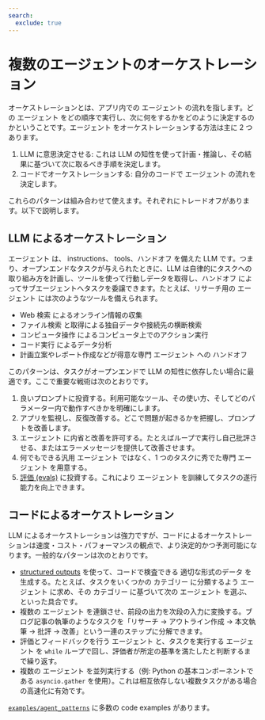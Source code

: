 ```yaml
---
search:
  exclude: true
---
```

# 複数のエージェントのオーケストレーション

オーケストレーションとは、アプリ内での エージェント の流れを指します。どの エージェント をどの順序で実行し、次に何をするかをどのように決定するのかということです。エージェント をオーケストレーションする方法は主に 2 つあります。

1. LLM に意思決定させる: これは LLM の知性を使って計画・推論し、その結果に基づいて次に取るべき手順を決定します。
2. コードでオーケストレーションする: 自分のコードで エージェント の流れを決定します。

これらのパターンは組み合わせて使えます。それぞれにトレードオフがあります。以下で説明します。

## LLM によるオーケストレーション

エージェント は、 instructions、 tools、ハンドオフ を備えた LLM です。つまり、オープンエンドなタスクが与えられたときに、LLM は自律的にタスクへの取り組み方を計画し、ツールを使って行動しデータを取得し、ハンドオフ によってサブエージェントへタスクを委譲できます。たとえば、リサーチ用の エージェント には次のようなツールを備えられます。

- Web 検索 によるオンライン情報の収集
- ファイル検索 と取得による独自データや接続先の横断検索
- コンピュータ操作 によるコンピュータ上でのアクション実行
- コード実行 によるデータ分析
- 計画立案やレポート作成などが得意な専門 エージェント への ハンドオフ

このパターンは、タスクがオープンエンドで LLM の知性に依存したい場合に最適です。ここで重要な戦術は次のとおりです。

1. 良いプロンプトに投資する。利用可能なツール、その使い方、そしてどのパラメーター内で動作すべきかを明確にします。
2. アプリを監視し、反復改善する。どこで問題が起きるかを把握し、プロンプトを改善します。
3. エージェント に内省と改善を許可する。たとえばループで実行し自己批評させる、またはエラーメッセージを提供して改善させます。
4. 何でもできる汎用 エージェント ではなく、1 つのタスクに秀でた専門 エージェント を用意する。
5. [評価 (evals)](https://platform.openai.com/docs/guides/evals) に投資する。これにより エージェント を訓練してタスクの遂行能力を向上できます。

## コードによるオーケストレーション

LLM によるオーケストレーションは強力ですが、コードによるオーケストレーションは速度・コスト・パフォーマンスの観点で、より決定的かつ予測可能になります。一般的なパターンは次のとおりです。

- [structured outputs](https://platform.openai.com/docs/guides/structured-outputs) を使って、コードで検査できる 適切な形式のデータ を生成する。たとえば、タスクをいくつかの カテゴリー に分類するよう エージェント に求め、その カテゴリー に基づいて次の エージェント を選ぶ、といった具合です。
- 複数の エージェント を連鎖させ、前段の出力を次段の入力に変換する。ブログ記事の執筆のようなタスクを「リサーチ → アウトライン作成 → 本文執筆 → 批評 → 改善」という一連のステップに分解できます。
- 評価とフィードバックを行う エージェント と、タスクを実行する エージェント を `while` ループで回し、評価者が所定の基準を満たしたと判断するまで繰り返す。
- 複数の エージェント を並列実行する（例: Python の基本コンポーネントである `asyncio.gather` を使用）。これは相互依存しない複数タスクがある場合の高速化に有効です。

[`examples/agent_patterns`](https://github.com/openai/openai-agents-python/tree/main/examples/agent_patterns) に多数の code examples があります。